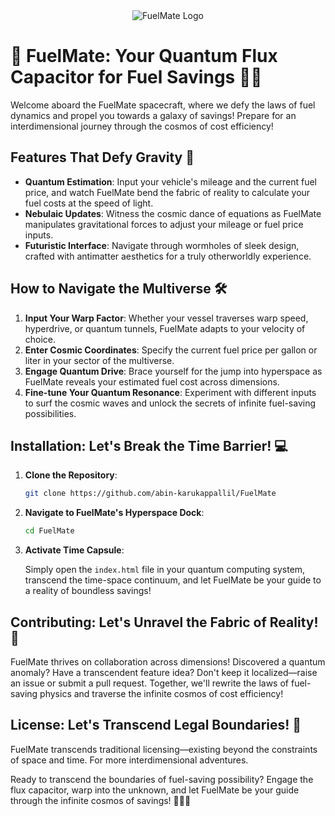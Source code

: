 <div align="center">
  <img src="https://i.imgur.com/wf1pJcV.png" alt="FuelMate Logo">
</div>

# 🚀 FuelMate: Your Quantum Flux Capacitor for Fuel Savings 🌌⛽

Welcome aboard the FuelMate spacecraft, where we defy the laws of fuel dynamics and propel you towards a galaxy of savings! Prepare for an interdimensional journey through the cosmos of cost efficiency!

## Features That Defy Gravity 🌟

- **Quantum Estimation**: Input your vehicle's mileage and the current fuel price, and watch FuelMate bend the fabric of reality to calculate your fuel costs at the speed of light.
- **Nebulaic Updates**: Witness the cosmic dance of equations as FuelMate manipulates gravitational forces to adjust your mileage or fuel price inputs.
- **Futuristic Interface**: Navigate through wormholes of sleek design, crafted with antimatter aesthetics for a truly otherworldly experience.

## How to Navigate the Multiverse 🛠️

1. **Input Your Warp Factor**: Whether your vessel traverses warp speed, hyperdrive, or quantum tunnels, FuelMate adapts to your velocity of choice.
2. **Enter Cosmic Coordinates**: Specify the current fuel price per gallon or liter in your sector of the multiverse.
3. **Engage Quantum Drive**: Brace yourself for the jump into hyperspace as FuelMate reveals your estimated fuel cost across dimensions.
4. **Fine-tune Your Quantum Resonance**: Experiment with different inputs to surf the cosmic waves and unlock the secrets of infinite fuel-saving possibilities.

## Installation: Let's Break the Time Barrier! 💻

1. **Clone the Repository**:

    ```bash
    git clone https://github.com/abin-karukappallil/FuelMate
    ```

2. **Navigate to FuelMate's Hyperspace Dock**:

    ```bash
    cd FuelMate
    ```

3. **Activate Time Capsule**:

    Simply open the `index.html` file in your quantum computing system, transcend the time-space continuum, and let FuelMate be your guide to a reality of boundless savings!

## Contributing: Let's Unravel the Fabric of Reality! 🚀

FuelMate thrives on collaboration across dimensions! Discovered a quantum anomaly? Have a transcendent feature idea? Don't keep it localized—raise an issue or submit a pull request. Together, we'll rewrite the laws of fuel-saving physics and traverse the infinite cosmos of cost efficiency!

## License: Let's Transcend Legal Boundaries! 📝

FuelMate transcends traditional licensing—existing beyond the constraints of space and time. For more interdimensional adventures.

Ready to transcend the boundaries of fuel-saving possibility? Engage the flux capacitor, warp into the unknown, and let FuelMate be your guide through the infinite cosmos of savings! 🌌🚀✨
